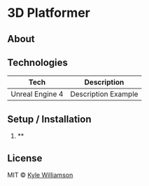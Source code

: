 # 3D Platformer

## About



## Technologies

| **Tech** | **Description** |
|----------|-----------------|
| Unreal Engine 4 | Description Example|

## Setup / Installation

1. **

## License

MIT © [Kyle Williamson ](https://github.com/kyledmw)
